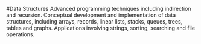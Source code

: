 #Data Structures
Advanced programming techniques including indirection and
recursion. Conceptual development and implementation of data structures,
including arrays, records, linear lists, stacks, queues, trees, tables and
graphs. Applications involving strings, sorting, searching and file operations.
